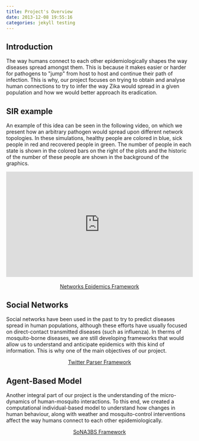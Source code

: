 ```yaml
---
title: Project's Overview
date: 2013-12-08 19:55:16
categories: jekyll testing
---
```


## Introduction

The way humans connect to each other epidemiologically shapes the way diseases spread amongst them. This is because it makes easier or harder for pathogens to "jump" from host to host and continue their path of infection. This is why, our project focuses on trying to obtain and analyse human connections to try to infer the way Zika would spread in a given population and how we would better approach its eradication.

## SIR example

An example of this idea can be seen in the following video, on which we present how an arbitrary pathogen would spread upon different network topologies. In these simulations, healthy people are colored in blue, sick people in red and recovered people in green. The number of people in each state is shown in the colored bars on the right of the plots and the historic of the number of these people are shown in the background of the graphics.

<div style="position:relative;height:0;padding-bottom:56.25%"><iframe src="https://www.youtube.com/embed/72jVOH23drY?ecver=2" width="640" height="360" frameborder="0" style="position:absolute;width:100%;height:100%;left:0" allowfullscreen></iframe></div>
<br>

<center>
<a href="https://chipdelmal.github.io/ZikViSoN/sir.html" class="btn btn-default misc-button">Networks Epidemics Framework</a>
</center>

## Social Networks

Social networks have been used in the past to try to predict diseases spread in human populations, although these efforts have usually focused on direct-contact transmitted diseases (such as influenza). In therms of mosquito-borne diseases, we are still developing frameworks that would allow us to understand and anticipate epidemics with this kind of information. This is why one of the main objectives of our project.

<center>
<a href="https://chipdelmal.github.io/ZikViSoN/twitter.html" class="btn btn-default misc-button">Twitter Parser Framework</a>
</center>

## Agent-Based Model

Another integral part of our project is the understanding of the micro-dynamics of human-mosquito interactions. To this end, we created a computational individual-based model to understand how changes in human behaviour, along with weather and mosquito-control interventions affect the way humans connect to each other epidemiologically.

<center>
<a href="https://chipdelmal.github.io/ZikViSoN/SoNABS.html" class="btn btn-default misc-button">SoNA3BS Framework</a>
</center>
